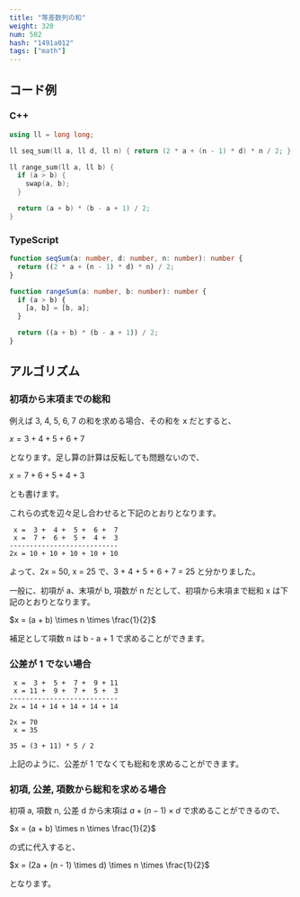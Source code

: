 ```yaml
---
title: "等差数列の和"
weight: 320
num: 502
hash: "1491a012"
tags: ["math"]
---
```


## コード例

### C++

```cpp
using ll = long long;

ll seq_sum(ll a, ll d, ll n) { return (2 * a + (n - 1) * d) * n / 2; }

ll range_sum(ll a, ll b) {
  if (a > b) {
    swap(a, b);
  }

  return (a + b) * (b - a + 1) / 2;
}
```

### TypeScript

```typescript
function seqSum(a: number, d: number, n: number): number {
  return ((2 * a + (n - 1) * d) * n) / 2;
}

function rangeSum(a: number, b: number): number {
  if (a > b) {
    [a, b] = [b, a];
  }

  return ((a + b) * (b - a + 1)) / 2;
}
```

## アルゴリズム

### 初項から末項までの総和

例えば 3, 4, 5, 6, 7 の和を求める場合、その和を x だとすると、

$x = 3 + 4 + 5 + 6 + 7$

となります。足し算の計算は反転しても問題ないので、

$x = 7 + 6 + 5 + 4 + 3$

とも書けます。

これらの式を辺々足し合わせると下記のとおりとなります。

```text
 x =  3 +  4 +  5 +  6 +  7
 x =  7 +  6 +  5 +  4 +  3
---------------------------
2x = 10 + 10 + 10 + 10 + 10
```

よって、2x = 50, x = 25 で、3 + 4 + 5 + 6 + 7 = 25 と分かりました。

一般に、初項が a、末項が b, 項数が n だとして、初項から末項まで総和 x は下記のとおりとなります。

$x = (a + b) \times n \times \frac{1}{2}$

補足として項数 n は b - a + 1 で求めることができます。

### 公差が 1 でない場合

```text
 x =  3 +  5 +  7 +  9 + 11
 x = 11 +  9 +  7 +  5 +  3
---------------------------
2x = 14 + 14 + 14 + 14 + 14

2x = 70
 x = 35

35 = (3 + 11) * 5 / 2
```

上記のように、公差が 1 でなくても総和を求めることができます。

### 初項, 公差, 項数から総和を求める場合

初項 a, 項数 n, 公差 d から末項は $a+(n-1) \times d$ で求めることができるので、

$x = (a + b) \times n \times \frac{1}{2}$

の式に代入すると、

$x = (2a + (n - 1) \times d) \times n \times \frac{1}{2}$

となります。
